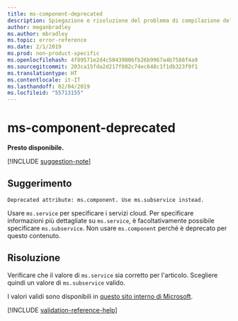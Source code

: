 ```yaml
---
title: ms-component-deprecated
description: Spiegazione e risoluzione del problema di compilazione della documentazione ms-component-deprecated
author: meganbradley
ms.author: mbradley
ms.topic: error-reference
ms.date: 2/1/2019
ms.prod: non-product-specific
ms.openlocfilehash: 4f89571e2d4c50439806fb26b9967a4b7588f4a9
ms.sourcegitcommit: 203ca15fda2d217f082c74ec648c1f1db323f9f1
ms.translationtype: HT
ms.contentlocale: it-IT
ms.lasthandoff: 02/04/2019
ms.locfileid: "55713155"
---
```

# <a name="ms-component-deprecated"></a>ms-component-deprecated

**Presto disponibile.**

[!INCLUDE [suggestion-note](includes/suggestion-note.md)]

## <a name="suggestion"></a>Suggerimento

`Deprecated attribute: ms.component. Use ms.subservice instead.`

Usare `ms.service` per specificare i servizi cloud. Per specificare informazioni più dettagliate su `ms.service`, è facoltativamente possibile specificare `ms.subservice`. Non usare `ms.component` perché è deprecato per questo contenuto.

## <a name="resolution"></a>Risoluzione

Verificare che il valore di `ms.service` sia corretto per l'articolo. Scegliere quindi un valore di `ms.subservice` valido.

I valori validi sono disponibili in [questo sito interno di Microsoft](https://docsmetadatatool.azurewebsites.net/whitelists).

<!--make sure to add this file to your includes folder and verify the path-->
[!INCLUDE [validation-reference-help](includes/validation-reference-help.md)]
